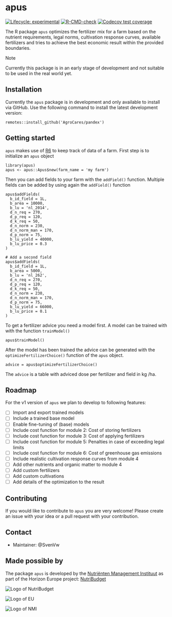 # apus

<!-- badges: start -->
[![Lifecycle: experimental](https://img.shields.io/badge/lifecycle-experimental-orange.svg)](https://lifecycle.r-lib.org/articles/stages.html#experimental)
[![R-CMD-check](https://github.com/AgroCares/apus/actions/workflows/R-CMD-check.yaml/badge.svg)](https://github.com/AgroCares/apus/actions/workflows/R-CMD-check.yaml)
[![Codecov test coverage](https://codecov.io/gh/AgroCares/apus/branch/main/graph/badge.svg)](https://app.codecov.io/gh/AgroCares/apus?branch=main)
<!-- badges: end -->

The R package `apus` optimizes the fertilizer mix for a farm based on the nutrient requirements, legal norms, cultivation response curves, available fertilizers and tries to achieve the best economic result within the provided boundaries.

> [!NOTE]  
> Currently this package is in an early stage of development and not suitable to be used in the real world yet. 


## Installation
Currently the `apus` package is in development and only available to install via GitHub. Use the following command to install the latest development version:

`remotes::install_github('AgroCares/pandex')`

## Getting started
`apus` makes use of [R6](https://cran.r-project.org/web/packages/R6/index.html) to keep track of data of a farm.
First step is to initialize an `apus` object
```
library(apus)
apus <- apus::Apus$new(farm_name = 'my farm')
```
Then you can add fields to your farm with the `addField()` function. Multiple fields can be added by using again the `addField()` function

```
apus$addFields(
  b_id_field = 1L,
  b_area = 10000,
  b_lu = 'nl_2014',
  d_n_req = 270,
  d_p_req = 120,
  d_k_req = 50,
  d_n_norm = 230,
  d_n_norm_man = 170,
  d_p_norm = 75,
  b_lu_yield = 40000,
  b_lu_price = 0.3
)

# Add a second field
apus$addFields(
  b_id_field = 1L,
  b_area = 5000,
  b_lu = 'nl_262',
  d_n_req = 270,
  d_p_req = 120,
  d_k_req = 50,
  d_n_norm = 230,
  d_n_norm_man = 170,
  d_p_norm = 75,
  b_lu_yield = 66000,
  b_lu_price = 0.1
)
```

To get a fertilizer advice you need a model first. A model can be trained with with the function `trainModel()`

`apus$trainModel()` 

After the model has been trained the advice can be generated with the `optimizeFertilizerChoice()` function of the `apus` object. 

`advice = apus$optimizeFertilizerChoice()`

The `advice` is a table with adviced dose per fertilizer and field in kg /ha.

## Roadmap

For the v1 version of `apus` we plan to develop to following features:

* [ ] Import and export trained models
* [ ] Include a trained base model 
* [ ] Enable fine-tuning of (base) models
* [ ] Include cost function for module 2: Cost of storing fertilizers
* [ ] Include cost function for module 3: Cost of applying fertilizers
* [ ] Include cost function for module 5: Penalties in case of exceeding legal limits
* [ ] Include cost function for module 6: Cost of greenhouse gas emissions
* [ ] Include realistic cultivation response curves from module 4
* [ ] Add other nutrients and organic matter to module 4
* [ ] Add custom fertilizers
* [ ] Add custom cultivations
* [ ] Add details of the optimization to the result

## Contributing
If you would like to contribute to `apus` you are very welcome! Please create an issue with your idea or a pull request with your contribution.

## Contact
* Maintainer: @SvenVw

## Made possible by
The package `apus` is developed by the [Nutriënten Management Instituut](https://www.nmi-agro.nl/) as part of the Horizon Europe project: [NutriBudget](https://www.nutribudget.eu/)

![Logo of NutriBudget](https://www.nutribudget.eu/wp-content/themes/nutribudget/images/logo-nutribudget.png)

![Logo of EU](https://ec.europa.eu/regional_policy/images/information-sources/logo-download-center/eu_funded_en.jpg)

![Logo of NMI](https://media.licdn.com/dms/image/C560BAQEYGcm4HjNnxA/company-logo_200_200/0?e=2159024400&v=beta&t=u40rJ7bixPWB2SAqaj3KCKzJRoKcqf0wUXCdmsTDQvw)

